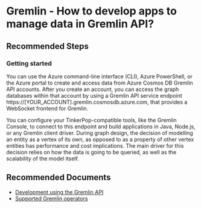 <properties
	pageTitle="Gremlin Development"
	description="Gremlin Development"
	service="microsoft.documentdb"
	resource="databaseAccounts"
	authors="bharathsreenivas"
	displayOrder="20"
	selfHelpType="resource"
	supportTopicIds="32597514,32597540,32597498"
	resourceTags=""
	productPesIds="15585"
	cloudEnvironments="public"
/>
# Gremlin - How to develop apps to manage data in Gremlin API?

## **Recommended Steps**

### **Getting started**
You can use the Azure command-line interface (CLI), Azure PowerShell, or the Azure portal to create and access data from Azure Cosmos DB Gremlin API accounts.
After you create an account, you can access the graph databases within that account by using a Gremlin API service endpoint https://[YOUR_ACCOUNT].gremlin.cosmosdb.azure.com, that provides a WebSocket frontend for Gremlin.

You can configure your TinkerPop-compatible tools, like the Gremlin Console, to connect to this endpoint and build applications in Java, Node.js, or any Gremlin client driver.
During graph design, the decision of modelling an entity as a vertex of its own, as opposed to as a property of other vertex entities has performance and cost implications. The main driver for this decision relies on how the data is going to be queried, as well as the scalability of the model itself.

## **Recommended Documents**
* [Development using the Gremlin API](https://docs.microsoft.com/azure/cosmos-db/graph-introduction#get-started)
* [Supported Gremlin operators](https://docs.microsoft.com/azure/cosmos-db/gremlin-support)
